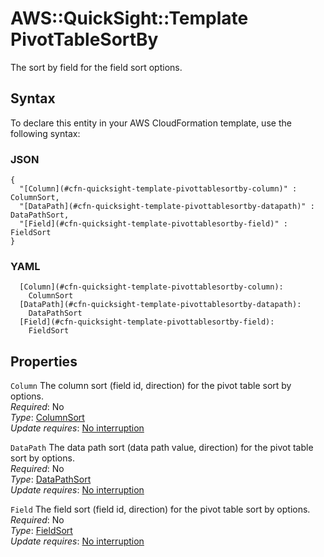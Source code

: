 # AWS::QuickSight::Template PivotTableSortBy<a name="aws-properties-quicksight-template-pivottablesortby"></a>

The sort by field for the field sort options\.

## Syntax<a name="aws-properties-quicksight-template-pivottablesortby-syntax"></a>

To declare this entity in your AWS CloudFormation template, use the following syntax:

### JSON<a name="aws-properties-quicksight-template-pivottablesortby-syntax.json"></a>

```
{
  "[Column](#cfn-quicksight-template-pivottablesortby-column)" : ColumnSort,
  "[DataPath](#cfn-quicksight-template-pivottablesortby-datapath)" : DataPathSort,
  "[Field](#cfn-quicksight-template-pivottablesortby-field)" : FieldSort
}
```

### YAML<a name="aws-properties-quicksight-template-pivottablesortby-syntax.yaml"></a>

```
  [Column](#cfn-quicksight-template-pivottablesortby-column): 
    ColumnSort
  [DataPath](#cfn-quicksight-template-pivottablesortby-datapath): 
    DataPathSort
  [Field](#cfn-quicksight-template-pivottablesortby-field): 
    FieldSort
```

## Properties<a name="aws-properties-quicksight-template-pivottablesortby-properties"></a>

`Column`  <a name="cfn-quicksight-template-pivottablesortby-column"></a>
The column sort \(field id, direction\) for the pivot table sort by options\.  
*Required*: No  
*Type*: [ColumnSort](aws-properties-quicksight-template-columnsort.md)  
*Update requires*: [No interruption](https://docs.aws.amazon.com/AWSCloudFormation/latest/UserGuide/using-cfn-updating-stacks-update-behaviors.html#update-no-interrupt)

`DataPath`  <a name="cfn-quicksight-template-pivottablesortby-datapath"></a>
The data path sort \(data path value, direction\) for the pivot table sort by options\.  
*Required*: No  
*Type*: [DataPathSort](aws-properties-quicksight-template-datapathsort.md)  
*Update requires*: [No interruption](https://docs.aws.amazon.com/AWSCloudFormation/latest/UserGuide/using-cfn-updating-stacks-update-behaviors.html#update-no-interrupt)

`Field`  <a name="cfn-quicksight-template-pivottablesortby-field"></a>
The field sort \(field id, direction\) for the pivot table sort by options\.  
*Required*: No  
*Type*: [FieldSort](aws-properties-quicksight-template-fieldsort.md)  
*Update requires*: [No interruption](https://docs.aws.amazon.com/AWSCloudFormation/latest/UserGuide/using-cfn-updating-stacks-update-behaviors.html#update-no-interrupt)